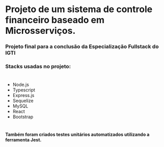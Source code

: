 # Projeto de um sistema de controle financeiro baseado em Microsserviços.

### Projeto final para a conclusão da Especialização Fullstack do IGTI

### Stacks usadas no projeto:
#

* Node.js
* Typescript
* Express.js
* Sequelize
* MySQL
* React
* Bootstrap

#
#### Também foram criados testes unitários automatizados utilizando a ferramenta Jest.

